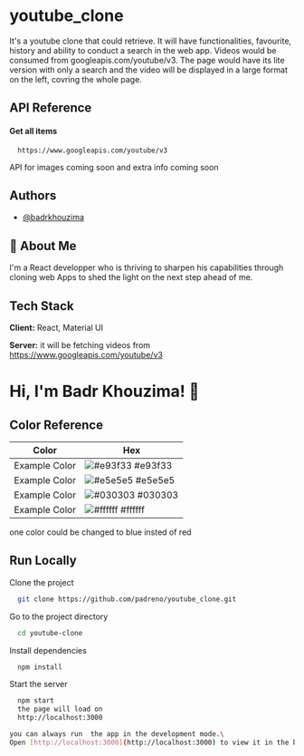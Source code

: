 
# youtube_clone



It's a youtube clone that could retrieve. It will have functionalities, favourite, history and ability to conduct a search in the web app.
Videos would be consumed from googleapis.com/youtube/v3. 
The page would have its lite version with only a search and the video will be displayed in a large format on the left, covring the whole page.
## API Reference

#### Get all items

```http
  https://www.googleapis.com/youtube/v3
```

API for images coming soon and extra info coming soon

  
## Authors

- [@badrkhouzima](https://www.github.com/padreno)

  
## 🚀 About Me
I'm a React developper who is thriving to sharpen his capabilities through cloning web Apps to shed the light on the next step ahead of me.

  
## Tech Stack

**Client:** React,  Material UI

**Server:** it will be fetching videos from https://www.googleapis.com/youtube/v3

  
# Hi, I'm Badr Khouzima! 👋

  
  ## Color Reference

| Color             | Hex                                                                |
| ----------------- | ------------------------------------------------------------------ |
| Example Color | ![#e93f33](https://via.placeholder.com/10/e93f33?text=+) #e93f33 |
| Example Color | ![#e5e5e5](https://via.placeholder.com/10/e5e5e5?text=+) #e5e5e5 |
| Example Color | ![#030303](https://via.placeholder.com/10/030303?text=+) #030303 |
| Example Color | ![#ffffff](https://via.placeholder.com/10/ffffff?text=+) #ffffff |

one color could be changed to blue insted of red




## Run Locally

Clone the project

```bash
  git clone https://github.com/padreno/youtube_clone.git
```

Go to the project directory

```bash
  cd youtube-clone
```

Install dependencies

```bash
  npm install
```

Start the server

```bash
  npm start 
  the page will load on 
  http://localhost:3000
```
```bash
you can always run  the app in the development mode.\
Open [http://localhost:3000](http://localhost:3000) to view it in the browser.
```


  